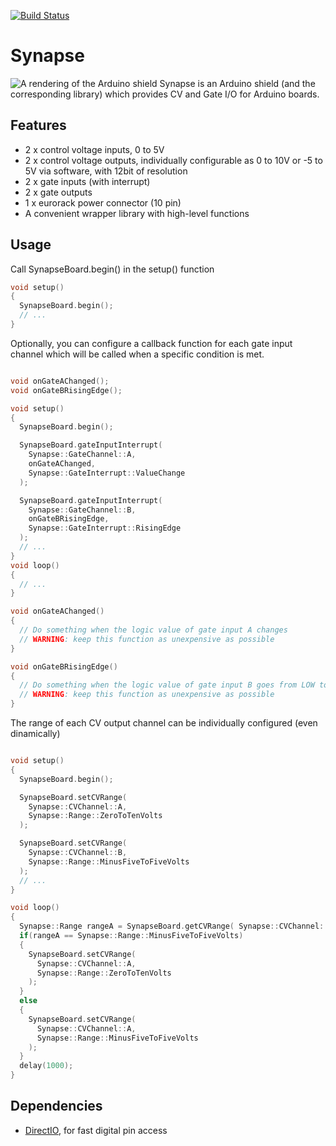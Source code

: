 [![Build Status](https://travis-ci.org/shaduzlabs/Synapse.svg?branch=master)](https://travis-ci.org/shaduzlabs/Synapse)

# Synapse
![A rendering of the Arduino shield](https://cloud.githubusercontent.com/assets/804931/13776151/e4bdfa4c-eaa8-11e5-8b88-48274cfd1437.png)
Synapse is an Arduino shield (and the corresponding library) which provides CV and Gate I/O for Arduino boards.

## Features
- 2 x control voltage inputs, 0 to 5V
- 2 x control voltage outputs, individually configurable as 0 to 10V or -5 to 5V via software, with 12bit of resolution
- 2 x gate inputs (with interrupt)
- 2 x gate outputs
- 1 x eurorack power connector (10 pin)
- A convenient wrapper library with high-level functions

## Usage
Call SynapseBoard.begin() in the setup() function
```cpp
void setup()
{
  SynapseBoard.begin();
  // ...
}
```

Optionally, you can configure a callback function for each gate input channel which will be called when a specific condition is met.
```cpp

void onGateAChanged();
void onGateBRisingEdge();

void setup()
{
  SynapseBoard.begin();

  SynapseBoard.gateInputInterrupt(
    Synapse::GateChannel::A,
    onGateAChanged,
    Synapse::GateInterrupt::ValueChange
  );

  SynapseBoard.gateInputInterrupt(
    Synapse::GateChannel::B,
    onGateBRisingEdge,
    Synapse::GateInterrupt::RisingEdge
  );
  // ...
}
void loop()
{
  // ...
}

void onGateAChanged()
{
  // Do something when the logic value of gate input A changes
  // WARNING: keep this function as unexpensive as possible
}

void onGateBRisingEdge()
{
  // Do something when the logic value of gate input B goes from LOW to HIGH
  // WARNING: keep this function as unexpensive as possible
}
```

The range of each CV output channel can be individually configured (even dinamically)
```cpp

void setup()
{
  SynapseBoard.begin();

  SynapseBoard.setCVRange(
    Synapse::CVChannel::A,
    Synapse::Range::ZeroToTenVolts
  );

  SynapseBoard.setCVRange(
    Synapse::CVChannel::B,
    Synapse::Range::MinusFiveToFiveVolts
  );
  // ...
}

void loop()
{
  Synapse::Range rangeA = SynapseBoard.getCVRange( Synapse::CVChannel::A );
  if(rangeA == Synapse::Range::MinusFiveToFiveVolts)
  {
    SynapseBoard.setCVRange(
      Synapse::CVChannel::A,
      Synapse::Range::ZeroToTenVolts
    );
  }
  else
  {
    SynapseBoard.setCVRange(
      Synapse::CVChannel::A,
      Synapse::Range::MinusFiveToFiveVolts
    );
  }
  delay(1000);
}
```
## Dependencies
- [DirectIO](https://github.com/mmarchetti/DirectIO), for fast digital pin access
